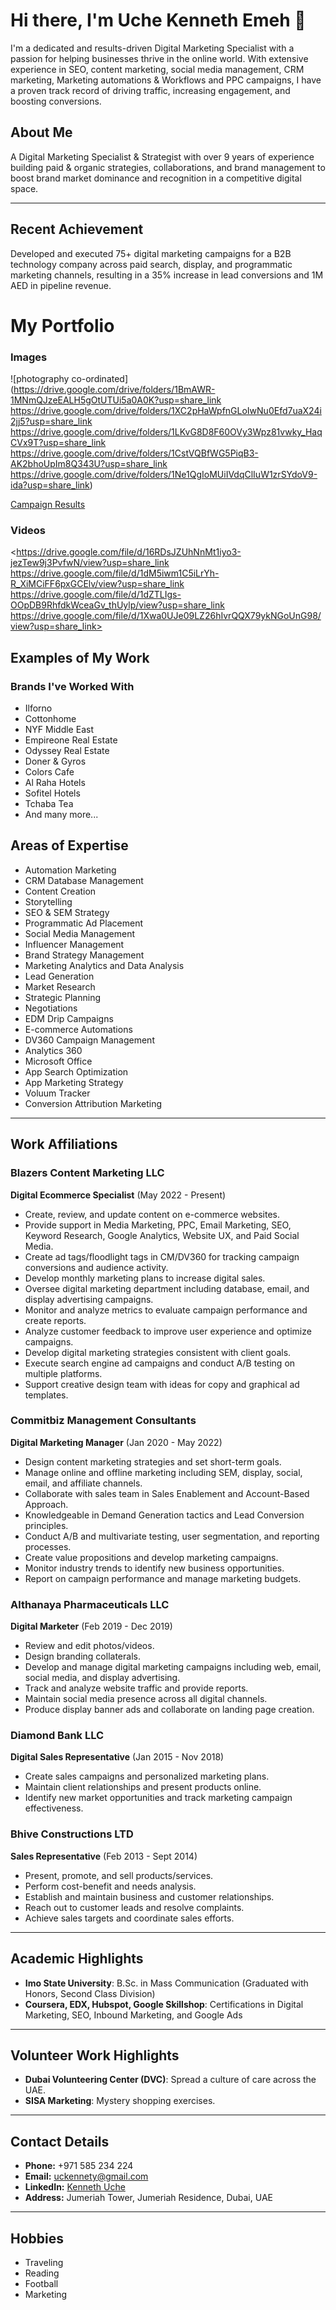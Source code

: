 # Hi there, I'm Uche Kenneth Emeh 👋
I'm a dedicated and results-driven Digital Marketing Specialist with a passion for helping businesses thrive in the online world. With extensive experience in SEO, content marketing, social media management, CRM marketing, Marketing automations & Workflows and PPC campaigns, I have a proven track record of driving traffic, increasing engagement, and boosting conversions.

## About Me
A Digital Marketing Specialist & Strategist with over 9 years of experience building paid & organic strategies, collaborations, and brand management to boost brand market dominance and recognition in a competitive digital space.

---

## Recent Achievement
Developed and executed 75+ digital marketing campaigns for a B2B technology company across paid search, display, and programmatic marketing channels, resulting in a 35% increase in lead conversions and 1M AED in pipeline revenue.

# My Portfolio
### Images
![photography co-ordinated](https://drive.google.com/drive/folders/1BmAWR-1MNmQJzeEALH5gOtUTUi5a0A0K?usp=share_link
https://drive.google.com/drive/folders/1XC2pHaWpfnGLoIwNu0Efd7uaX24i2jj5?usp=share_link
https://drive.google.com/drive/folders/1LKvG8D8F60OVy3Wpz81vwky_HaqCVx9T?usp=share_link
https://drive.google.com/drive/folders/1CstVQBfWG5PiqB3-AK2bhoUpIm8Q343U?usp=share_link
https://drive.google.com/drive/folders/1Ne1QgIoMUiIVdqClIuW1zrSYdoV9-ida?usp=share_link)

[Campaign Results](https://pdf.ac/3j9QO1)

### Videos
<https://drive.google.com/file/d/16RDsJZUhNnMt1iyo3-jezTew9j3PvfwN/view?usp=share_link
https://drive.google.com/file/d/1dM5iwm1C5iLrYh-R_XiMCiFF6pxGCElv/view?usp=share_link
https://drive.google.com/file/d/1dZTLIgs-OOpDB9RhfdkWceaGv_thUylp/view?usp=share_link
https://drive.google.com/file/d/1Xwa0UJe09LZ26hIvrQQX79ykNGoUnG98/view?usp=share_link>

## Examples of My Work

### Brands I've Worked With
- Ilforno
- Cottonhome
- NYF Middle East
- Empireone Real Estate
- Odyssey Real Estate
- Doner & Gyros
- Colors Cafe
- Al Raha Hotels
- Sofitel Hotels
- Tchaba Tea
- And many more...

## Areas of Expertise
- Automation Marketing
- CRM Database Management
- Content Creation
- Storytelling
- SEO & SEM Strategy
- Programmatic Ad Placement
- Social Media Management
- Influencer Management
- Brand Strategy Management
- Marketing Analytics and Data Analysis
- Lead Generation
- Market Research
- Strategic Planning
- Negotiations
- EDM Drip Campaigns
- E-commerce Automations
- DV360 Campaign Management
- Analytics 360
- Microsoft Office
- App Search Optimization
- App Marketing Strategy
- Voluum Tracker
- Conversion Attribution Marketing

---

## Work Affiliations
### Blazers Content Marketing LLC
**Digital Ecommerce Specialist** (May 2022 - Present)
- Create, review, and update content on e-commerce websites.
- Provide support in Media Marketing, PPC, Email Marketing, SEO, Keyword Research, Google Analytics, Website UX, and Paid Social Media.
- Create ad tags/floodlight tags in CM/DV360 for tracking campaign conversions and audience activity.
- Develop monthly marketing plans to increase digital sales.
- Oversee digital marketing department including database, email, and display advertising campaigns.
- Monitor and analyze metrics to evaluate campaign performance and create reports.
- Analyze customer feedback to improve user experience and optimize campaigns.
- Develop digital marketing strategies consistent with client goals.
- Execute search engine ad campaigns and conduct A/B testing on multiple platforms.
- Support creative design team with ideas for copy and graphical ad templates.

### Commitbiz Management Consultants
**Digital Marketing Manager** (Jan 2020 - May 2022)
- Design content marketing strategies and set short-term goals.
- Manage online and offline marketing including SEM, display, social, email, and affiliate channels.
- Collaborate with sales team in Sales Enablement and Account-Based Approach.
- Knowledgeable in Demand Generation tactics and Lead Conversion principles.
- Conduct A/B and multivariate testing, user segmentation, and reporting processes.
- Create value propositions and develop marketing campaigns.
- Monitor industry trends to identify new business opportunities.
- Report on campaign performance and manage marketing budgets.

### Althanaya Pharmaceuticals LLC
**Digital Marketer** (Feb 2019 - Dec 2019)
- Review and edit photos/videos.
- Design branding collaterals.
- Develop and manage digital marketing campaigns including web, email, social media, and display advertising.
- Track and analyze website traffic and provide reports.
- Maintain social media presence across all digital channels.
- Produce display banner ads and collaborate on landing page creation.

### Diamond Bank LLC
**Digital Sales Representative** (Jan 2015 - Nov 2018)
- Create sales campaigns and personalized marketing plans.
- Maintain client relationships and present products online.
- Identify new market opportunities and track marketing campaign effectiveness.

### Bhive Constructions LTD
**Sales Representative** (Feb 2013 - Sept 2014)
- Present, promote, and sell products/services.
- Perform cost-benefit and needs analysis.
- Establish and maintain business and customer relationships.
- Reach out to customer leads and resolve complaints.
- Achieve sales targets and coordinate sales efforts.

---

## Academic Highlights
- **Imo State University**: B.Sc. in Mass Communication (Graduated with Honors, Second Class Division)
- **Coursera, EDX, Hubspot, Google Skillshop**: Certifications in Digital Marketing, SEO, Inbound Marketing, and Google Ads

---

## Volunteer Work Highlights
- **Dubai Volunteering Center (DVC)**: Spread a culture of care across the UAE.
- **SISA Marketing**: Mystery shopping exercises.

---

## Contact Details
- **Phone:** +971 585 234 224
- **Email:** [uckennety@gmail.com](mailto:uckennety@gmail.com)
- **LinkedIn:** [Kenneth Uche](https://www.linkedin.com/in/kennethuche)
- **Address:** Jumeriah Tower, Jumeriah Residence, Dubai, UAE

---

## Hobbies
- Traveling
- Reading
- Football
- Marketing
